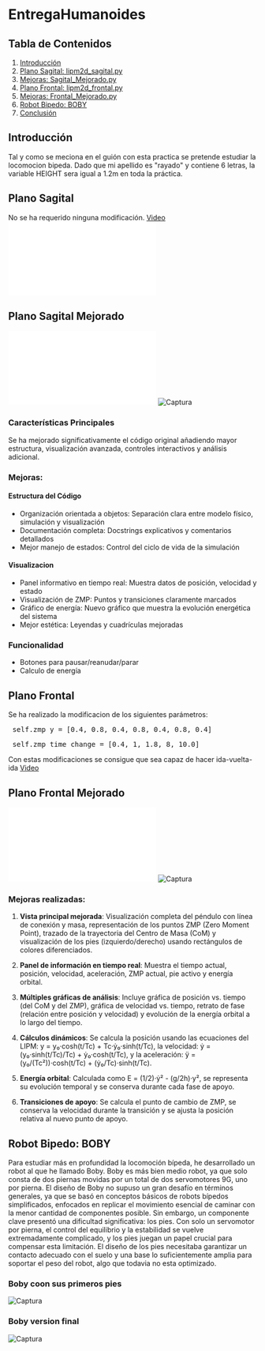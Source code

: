 # EntregaHumanoides
## Tabla de Contenidos
1. [Introducción](#Introduccion)
2. [Plano Sagital: lipm2d_sagital.py](#S)
5. [Mejoras: Sagital_Mejorado.py](#MS)
3. [Plano Frontal: lipm2d_frontal.py](#F)
4. [Mejoras: Frontal_Mejorado.py](#MF)
6. [Robot Bipedo: BOBY ](#BOB)
7. [Conclusión](#i4)

## Introducción <a name="Introduccion"></a>
Tal y como se meciona en el guión con esta practica se pretende estudiar la locomocion bipeda. Dado que mi apellido es "rayado" y contiene 6 letras, la variable HEIGHT sera igual a 1.2m en toda la práctica.  

## Plano Sagital <a name="S"></a>
No se ha requerido ninguna modificación.
[Video](https://youtu.be/t9dBL4-J16M)
![Archivo](lipm2d_sagital.py)

## Plano Sagital Mejorado <a name="MS"></a>
![Archivo](Sagital_Mejorado.py)
![Captura](Imagenes/Sagital.png)
### Características Principales
Se ha mejorado significativamente el código original añadiendo mayor estructura, visualización avanzada, controles interactivos y análisis adicional.
### Mejoras:
#### Estructura del Código
- Organización orientada a objetos: Separación clara entre modelo físico, simulación y visualización
- Documentación completa: Docstrings explicativos y comentarios detallados
- Mejor manejo de estados: Control del ciclo de vida de la simulación
#### Visualizacion 
- Panel informativo en tiempo real: Muestra datos de posición, velocidad y estado
- Visualización de ZMP: Puntos y transiciones claramente marcados
- Gráfico de energía: Nuevo gráfico que muestra la evolución energética del sistema
- Mejor estética: Leyendas y cuadrículas mejoradas
### Funcionalidad
- Botones para pausar/reanudar/parar
- Calculo de energía 

## Plano Frontal <a name="F"></a>
Se ha realizado la modificacion de los siguientes parámetros:
<pre> self.zmp_y = [0.4, 0.8, 0.4, 0.8, 0.4, 0.8, 0.4] </code></pre>
<pre> self.zmp_time_change = [0.4, 1, 1.8, 8, 10.0] </code></pre>

Con estas modificaciones se consigue que sea capaz de hacer ida-vuelta-ida
[Video](https://youtu.be/FZKNNdqZmL8)

## Plano Frontal Mejorado <a name="MF"></a>
![Archivo](Frontal_Mejorado.py)
![Captura](Imagenes/Frontal.png)

### Mejoras realizadas:
<ol class="marker:text-textOff list-decimal">
<li>
<p class="my-0"><strong>Vista principal mejorada</strong>: Visualización completa del péndulo con línea de conexión y masa, representación de los puntos ZMP (Zero Moment Point), trazado de la trayectoria del Centro de Masa (CoM) y visualización de los pies (izquierdo/derecho) usando rectángulos de colores diferenciados.</p>
</li>
<li>
<p class="my-0"><strong>Panel de información en tiempo real</strong>: Muestra el tiempo actual, posición, velocidad, aceleración, ZMP actual, pie activo y energía orbital.</p>
</li>
<li>
<p class="my-0"><strong>Múltiples gráficas de análisis</strong>: Incluye gráfica de posición vs. tiempo (del CoM y del ZMP), gráfica de velocidad vs. tiempo, retrato de fase (relación entre posición y velocidad) y evolución de la energía orbital a lo largo del tiempo.</p>
</li>
<li>
<p class="my-0"><strong>Cálculos dinámicos</strong>: Se calcula la posición usando las ecuaciones del LIPM: y = y₀·cosh(t/Tc) + Tc·ẏ₀·sinh(t/Tc), la velocidad: ẏ = (y₀·sinh(t/Tc)/Tc) + ẏ₀·cosh(t/Tc), y la aceleración: ÿ = (y₀/(Tc²))·cosh(t/Tc) + (ẏ₀/Tc)·sinh(t/Tc).</p>
</li>
<li>
<p class="my-0"><strong>Energía orbital</strong>: Calculada como E = (1/2)·ẏ² - (g/2h)·y², se representa su evolución temporal y se conserva durante cada fase de apoyo.</p>
</li>
<li>
<p class="my-0"><strong>Transiciones de apoyo</strong>: Se calcula el punto de cambio de ZMP, se conserva la velocidad durante la transición y se ajusta la posición relativa al nuevo punto de apoyo.</p>
</li>
</ol>

## Robot Bipedo: BOBY <a name="BOB"></a>

Para estudiar más en profundidad la locomoción bípeda, he desarrollado un robot al que he llamado Boby. Boby es más bien medio robot, ya que solo consta de dos piernas movidas por un total de dos servomotores 9G, uno por pierna. El diseño de Boby no supuso un gran desafío en términos generales, ya que se basó en conceptos básicos de robots bípedos simplificados, enfocados en replicar el movimiento esencial de caminar con la menor cantidad de componentes posible. Sin embargo, un componente clave presentó una dificultad significativa: los pies. Con solo un servomotor por pierna, el control del equilibrio y la estabilidad se vuelve extremadamente complicado, y los pies juegan un papel crucial para compensar esta limitación. El diseño de los pies necesitaba garantizar un contacto adecuado con el suelo y una base lo suficientemente amplia para soportar el peso del robot, algo que todavia no esta optimizado.

### Boby coon sus primeros pies
![Captura](Imagenes/Boby.png)

### Boby version final
![Captura](Imagenes/Boby2.jpg)
